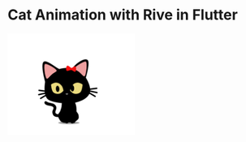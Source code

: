 # Cat Animation with Rive in Flutter

<p float="left">
  <img src="web/icons/cat.png" width="250" />
